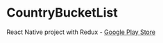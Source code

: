 # CountryBucketList
React Native project with Redux - [Google Play Store](https://play.google.com/store/apps/developer?id=NPDevelopment+Apps)
